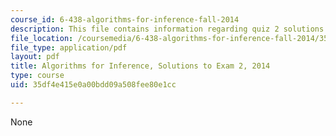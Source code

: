 ```yaml
---
course_id: 6-438-algorithms-for-inference-fall-2014
description: This file contains information regarding quiz 2 solutions.
file_location: /coursemedia/6-438-algorithms-for-inference-fall-2014/35df4e415e0a00bdd09a508fee80e1cc_MIT6_438F14_q14_2_sol.pdf
file_type: application/pdf
layout: pdf
title: Algorithms for Inference, Solutions to Exam 2, 2014
type: course
uid: 35df4e415e0a00bdd09a508fee80e1cc

---
```

None